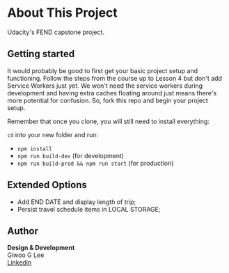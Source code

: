 # About This Project

Udacity's FEND capstone project.

## Getting started

It would probably be good to first get your basic project setup and functioning. Follow the steps from the course up to Lesson 4 but don't add Service Workers just yet. We won't need the service workers during development and having extra caches floating around just means there's more potential for confusion. So, fork this repo and begin your project setup.

Remember that once you clone, you will still need to install everything:

`cd` into your new folder and run:
- `npm install`
- `npm run build-dev` (for development)
- `npm run build-prod && npm run start` (for production)

## Extended Options

- Add END DATE and display length of trip;
- Persist travel schedule items in LOCAL STORAGE;

## Author

__Design & Development__  
Giwoo G Lee  
[Linkedin](https://linkedin.com/in/leegiwoo)  
